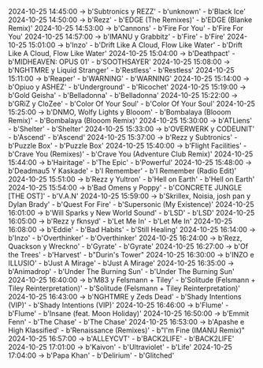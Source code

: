 2024-10-25 14:45:00 -> b'Subtronics y REZZ' - b'unknown' - b'Black Ice'
2024-10-25 14:50:00 -> b'Rezz' - b'EDGE (The Remixes)' - b'EDGE (Blanke Remix)'
2024-10-25 14:53:00 -> b'Cannons' - b'Fire For You' - b'Fire For You'
2024-10-25 14:57:00 -> b'IMANU y Grabbitz' - b'Fire' - b'Fire'
2024-10-25 15:01:00 -> b'Inzo' - b'Drift Like A Cloud, Flow Like Water' - b'Drift Like A Cloud, Flow Like Water'
2024-10-25 15:04:00 -> b'Deathpact' - b'MIDHEAVEN: OPUS 01' - b'SOOTHSAYER'
2024-10-25 15:08:00 -> b'NGHTMRE y Liquid Stranger' - b'Restless' - b'Restless'
2024-10-25 15:11:00 -> b'Reaper' - b'WARNING' - b'WARNING'
2024-10-25 15:14:00 -> b'Opiuo y ASHEZ' - b'Underground' - b'Ricochet'
2024-10-25 15:19:00 -> b'Gold Geisha' - b'Belladonna' - b'Belladonna'
2024-10-25 15:22:00 -> b'GRiZ y CloZee' - b'Color Of Your Soul' - b'Color Of Your Soul'
2024-10-25 15:25:00 -> b'DNMO, Wolfy Lights y Blooom' - b'Bombalaya (Blooom Remix)' - b'Bombalaya (Blooom Remix)'
2024-10-25 15:30:00 -> b'ATLiens' - b'Shelter' - b'Shelter'
2024-10-25 15:33:00 -> b'OVERWERK y CODEUNIT' - b'Ascend' - b'Ascend'
2024-10-25 15:37:00 -> b'Rezz y Subtronics' - b'Puzzle Box' - b'Puzzle Box'
2024-10-25 15:40:00 -> b'Flight Facilities' - b'Crave You (Remixes)' - b'Crave You (Adventure Club Remix)'
2024-10-25 15:44:00 -> b'Hairitage' - b'The Epic' - b'Powerful'
2024-10-25 15:48:00 -> b'Deadmau5 Y Kaskade' - b'I Remember' - b'I Remember (Radio Edit)'
2024-10-25 15:51:00 -> b'Rezz y Yultron' - b'Hell on Earth' - b'Hell on Earth'
2024-10-25 15:54:00 -> b'Bad Omens y Poppy' - b'CONCRETE JUNGLE [THE OST]' - b'V.A.N'
2024-10-25 15:59:00 -> b'Skrillex, Noisia, josh pan y Dylan Brady' - b'Quest For Fire' - b'Supersonic (My Existence)'
2024-10-25 16:01:00 -> b'Will Sparks y New World Sound' - b'LSD' - b'LSD'
2024-10-25 16:05:00 -> b'Rezz y fknsyd' - b'Let Me In' - b'Let Me In'
2024-10-25 16:08:00 -> b'Eddie' - b'Bad Habits' - b'Still Healing'
2024-10-25 16:14:00 -> b'Inzo' - b'Overthinker' - b'Overthinker'
2024-10-25 16:24:00 -> b'Rezz, Quackson y Wreckno' - b'Gyrate' - b'Gyrate'
2024-10-25 16:27:00 -> b'Of the Trees' - b'Harvest' - b"Durin's Tower"
2024-10-25 16:30:00 -> b'INZO e ILLUSIO' - b'Just A Mirage' - b'Just A Mirage'
2024-10-25 16:35:00 -> b'Animadrop' - b'Under The Burning Sun' - b'Under The Burning Sun'
2024-10-25 16:40:00 -> b'M83 y Felsmann + Tiley' - b'Solitude (Felsmann + Tiley Reinterpretation)' - b'Solitude (Felsmann + Tiley Reinterpretation)'
2024-10-25 16:43:00 -> b'NGHTMRE y Zeds Dead' - b'Shady Intentions (VIP)' - b'Shady Intentions (VIP)'
2024-10-25 16:46:00 -> b'Flume' - b'Flume' - b'Insane (feat. Moon Holiday)'
2024-10-25 16:50:00 -> b'Emmit Fenn' - b'The Chase' - b'The Chase'
2024-10-25 16:53:00 -> b'Apashe e High Klassified' - b'Renaissance (Remixes)' - b"I'm Fine (IMANU Remix)"
2024-10-25 16:57:00 -> b'ALLEYCVT' - b'BACK2LIFE' - b'BACK2LIFE'
2024-10-25 17:01:00 -> b'Kaivon' - b'Ultraviolet' - b'Life'
2024-10-25 17:04:00 -> b'Papa Khan' - b'Delirium' - b'Glitched'
